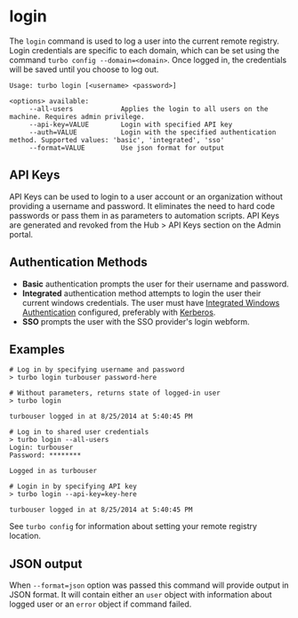 # login

The `login` command is used to log a user into the current remote registry. Login credentials are specific to each domain, which can be set using the command `turbo config --domain=<domain>`. Once logged in, the credentials will be saved until you choose to log out.

```
Usage: turbo login [<username> <password>]

<options> available:
     --all-users            Applies the login to all users on the machine. Requires admin privilege.
     --api-key=VALUE        Login with specified API key
     --auth=VALUE           Login with the specified authentication method. Supported values: 'basic', 'integrated', 'sso'
     --format=VALUE         Use json format for output
```

## API Keys

API Keys can be used to login to a user account or an organization without providing a username and password. It eliminates the need to hard code passwords or pass them in as parameters to automation scripts. API Keys are generated and revoked from the Hub > API Keys section on the Admin portal.

## Authentication Methods

- **Basic** authentication prompts the user for their username and password.
- **Integrated** authentication method attempts to login the user their current windows credentials. The user must have [Integrated Windows Authentication](/server/administration/users.html#authentication-method) configured, preferably with [Kerberos](/server/authentication/kerberos).
- **SSO** prompts the user with the SSO provider's login webform.

## Examples

```
# Log in by specifying username and password
> turbo login turbouser password-here

# Without parameters, returns state of logged-in user
> turbo login

turbouser logged in at 8/25/2014 at 5:40:45 PM

# Log in to shared user credentials
> turbo login --all-users
Login: turbouser
Password: ********

Logged in as turbouser

# Login in by specifying API key
> turbo login --api-key=key-here

turbouser logged in at 8/25/2014 at 5:40:45 PM
```

See `turbo config` for information about setting your remote registry location.

## JSON output

When `--format=json` option was passed this command will provide output in JSON format. It will contain either an `user` object with information about logged user or an `error` object if command failed.
